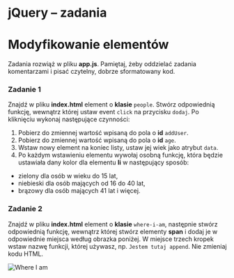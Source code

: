 # jQuery &ndash; zadania
# Modyfikowanie elementów

Zadania rozwiąż w pliku **app.js**.
Pamiętaj, żeby oddzielać zadania komentarzami i pisać czytelny, dobrze sformatowany kod.

### Zadanie 1
Znajdź w pliku **index.html** element o **klasie** ```people```. Stwórz odpowiednią funkcję, wewnątrz której ustaw event ```click``` na przycisku ```dodaj```.
Po kliknięciu wykonaj następujące czynności:

1. Pobierz do zmiennej wartość wpisaną do pola o **id** ```addUser```.
2. Pobierz do zmiennej wartość wpisaną do pola o **id** ```age```.
3. Wstaw nowy element na koniec listy, ustaw jej wiek jako atrybut ```data```.
4. Po każdym wstawieniu elementu wywołaj osobną funkcję, która będzie ustawiała dany kolor dla elementu **li** w następujący sposób:
  * zielony dla osób w wieku do 15 lat,
  * niebieski dla osób mających od 16 do 40 lat,
  * brązowy dla osób mających 41 lat i więcej.

### Zadanie 2
Znajdź w pliku **index.html** element o **klasie** ```where-i-am```, następnie stwórz odpowiednią funkcję, wewnątrz której stwórz elementy **span** i dodaj je w odpowiednie miejsca według obrazka poniżej.
W miejsce trzech kropek wstaw nazwę funkcji, której używasz,   np. ```Jestem tutaj append```. Nie zmieniaj kodu HTML.

![Where I am](images/where-i-am.png)
